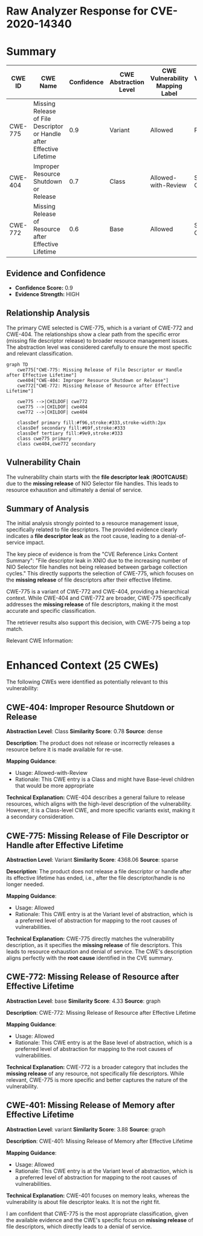 # Raw Analyzer Response for CVE-2020-14340

# Summary
| CWE ID | CWE Name | Confidence | CWE Abstraction Level | CWE Vulnerability Mapping Label | CWE-Vulnerability Mapping Notes |
|---|---|---|---|---|---|
| CWE-775 | Missing Release of File Descriptor or Handle after Effective Lifetime | 0.9 | Variant | Allowed | Primary CWE |
| CWE-404 | Improper Resource Shutdown or Release | 0.7 | Class | Allowed-with-Review | Secondary Candidate |
| CWE-772 | Missing Release of Resource after Effective Lifetime | 0.6 | Base | Allowed | Secondary Candidate |

## Evidence and Confidence

*   **Confidence Score:** 0.9
*   **Evidence Strength:** HIGH

## Relationship Analysis
The primary CWE selected is CWE-775, which is a variant of CWE-772 and CWE-404. The relationships show a clear path from the specific error (missing file descriptor release) to broader resource management issues. The abstraction level was considered carefully to ensure the most specific and relevant classification.

```mermaid
graph TD
    cwe775["CWE-775: Missing Release of File Descriptor or Handle after Effective Lifetime"]
    cwe404["CWE-404: Improper Resource Shutdown or Release"]
    cwe772["CWE-772: Missing Release of Resource after Effective Lifetime"]
    
    cwe775 -->|CHILDOF| cwe772
    cwe775 -->|CHILDOF| cwe404
    cwe772 -->|CHILDOF| cwe404
    
    classDef primary fill:#f96,stroke:#333,stroke-width:2px
    classDef secondary fill:#69f,stroke:#333
    classDef tertiary fill:#9e9,stroke:#333
    class cwe775 primary
    class cwe404,cwe772 secondary
```

## Vulnerability Chain
The vulnerability chain starts with the **file descriptor leak** (**ROOTCAUSE**) due to the **missing release** of NIO Selector file handles. This leads to resource exhaustion and ultimately a denial of service.

## Summary of Analysis
The initial analysis strongly pointed to a resource management issue, specifically related to file descriptors. The provided evidence clearly indicates a **file descriptor leak** as the root cause, leading to a denial-of-service impact.

The key piece of evidence is from the "CVE Reference Links Content Summary": "File descriptor leak in XNIO due to the increasing number of NIO Selector file handles not being released between garbage collection cycles." This directly supports the selection of CWE-775, which focuses on the **missing release** of file descriptors after their effective lifetime.

CWE-775 is a variant of CWE-772 and CWE-404, providing a hierarchical context. While CWE-404 and CWE-772 are broader, CWE-775 specifically addresses the **missing release** of file descriptors, making it the most accurate and specific classification.

The retriever results also support this decision, with CWE-775 being a top match.

Relevant CWE Information:

# Enhanced Context (25 CWEs)
The following CWEs were identified as potentially relevant to this vulnerability:

## CWE-404: Improper Resource Shutdown or Release
**Abstraction Level**: Class
**Similarity Score**: 0.78
**Source**: dense

**Description**:
The product does not release or incorrectly releases a resource before it is made available for re-use.

**Mapping Guidance**:
- Usage: Allowed-with-Review
- Rationale: This CWE entry is a Class and might have Base-level children that would be more appropriate

**Technical Explanation:**
CWE-404 describes a general failure to release resources, which aligns with the high-level description of the vulnerability. However, it is a Class-level CWE, and more specific variants exist, making it a secondary consideration.

## CWE-775: Missing Release of File Descriptor or Handle after Effective Lifetime
**Abstraction Level**: Variant
**Similarity Score**: 4368.06
**Source**: sparse

**Description**:
The product does not release a file descriptor or handle after its effective lifetime has ended, i.e., after the file descriptor/handle is no longer needed.

**Mapping Guidance**:
- Usage: Allowed
- Rationale: This CWE entry is at the Variant level of abstraction, which is a preferred level of abstraction for mapping to the root causes of vulnerabilities.

**Technical Explanation:**
CWE-775 directly matches the vulnerability description, as it specifies the **missing release** of file descriptors. This leads to resource exhaustion and denial of service. The CWE's description aligns perfectly with the **root cause** identified in the CVE summary.

## CWE-772: Missing Release of Resource after Effective Lifetime
**Abstraction Level**: base
**Similarity Score**: 4.33
**Source**: graph

**Description**:
CWE-772: Missing Release of Resource after Effective Lifetime

**Mapping Guidance**:
- Usage: Allowed
- Rationale: This CWE entry is at the Base level of abstraction, which is a preferred level of abstraction for mapping to the root causes of vulnerabilities.

**Technical Explanation:**
CWE-772 is a broader category that includes the **missing release** of any resource, not specifically file descriptors. While relevant, CWE-775 is more specific and better captures the nature of the vulnerability.

## CWE-401: Missing Release of Memory after Effective Lifetime
**Abstraction Level**: variant
**Similarity Score**: 3.88
**Source**: graph

**Description**:
CWE-401: Missing Release of Memory after Effective Lifetime

**Mapping Guidance**:
- Usage: Allowed
- Rationale: This CWE entry is at the Variant level of abstraction, which is a preferred level of abstraction for mapping to the root causes of vulnerabilities.

**Technical Explanation:**
CWE-401 focuses on memory leaks, whereas the vulnerability is about file descriptor leaks. It is not the right fit.

I am confident that CWE-775 is the most appropriate classification, given the available evidence and the CWE's specific focus on **missing release** of file descriptors, which directly leads to a denial of service.